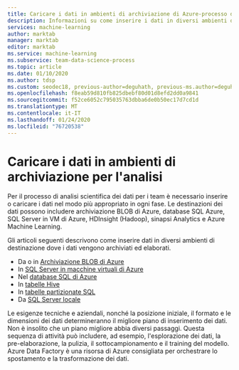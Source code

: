 ```yaml
---
title: Caricare i dati in ambienti di archiviazione di Azure-processo di Data Science per i team
description: Informazioni su come inserire i dati in diversi ambienti di destinazione in cui vengono archiviati ed elaborati i dati.
services: machine-learning
author: marktab
manager: marktab
editor: marktab
ms.service: machine-learning
ms.subservice: team-data-science-process
ms.topic: article
ms.date: 01/10/2020
ms.author: tdsp
ms.custom: seodec18, previous-author=deguhath, previous-ms.author=deguhath
ms.openlocfilehash: f8eab59d810fb825dbebf80d01d8efd2dd0a9841
ms.sourcegitcommit: f52ce6052c795035763dbba6de0b50ec17d7cd1d
ms.translationtype: MT
ms.contentlocale: it-IT
ms.lasthandoff: 01/24/2020
ms.locfileid: "76720538"
---
```

# <a name="load-data-into-storage-environments-for-analytics"></a>Caricare i dati in ambienti di archiviazione per l'analisi

Per il processo di analisi scientifica dei dati per i team è necessario inserire o caricare i dati nel modo più appropriato in ogni fase. Le destinazioni dei dati possono includere archiviazione BLOB di Azure, database SQL Azure, SQL Server in VM di Azure, HDInsight (Hadoop), sinapsi Analytics e Azure Machine Learning. 

Gli articoli seguenti descrivono come inserire dati in diversi ambienti di destinazione dove i dati vengono archiviati ed elaborati.

* Da o in [Archiviazione BLOB di Azure](move-azure-blob.md)
* In [SQL Server in macchine virtuali di Azure](move-sql-server-virtual-machine.md)
* Nel [database SQL di Azure](move-sql-azure.md)
* In [tabelle Hive](move-hive-tables.md)
* In [tabelle partizionate SQL](parallel-load-sql-partitioned-tables.md)
* Da [SQL Server locale](move-sql-azure-adf.md)

Le esigenze tecniche e aziendali, nonché la posizione iniziale, il formato e le dimensioni dei dati determineranno il migliore piano di inserimento dei dati. Non è insolito che un piano migliore abbia diversi passaggi. Questa sequenza di attività può includere, ad esempio, l'esplorazione dei dati, la pre-elaborazione, la pulizia, il sottocampionamento e il training del modello.  Azure Data Factory è una risorsa di Azure consigliata per orchestrare lo spostamento e la trasformazione dei dati.
